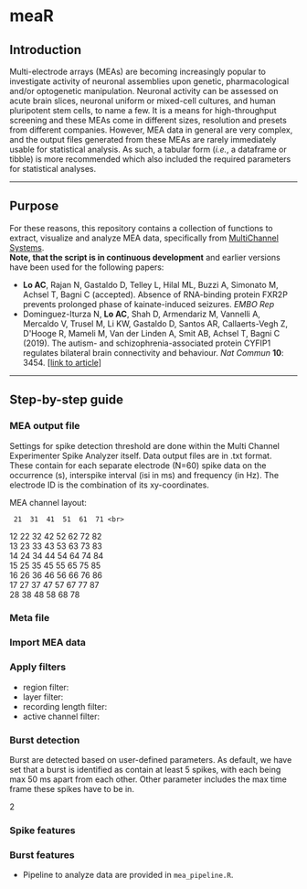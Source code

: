 # meaR

## Introduction
Multi-electrode arrays (MEAs) are becoming increasingly popular to investigate activity of neuronal assemblies upon genetic, pharmacological and/or optogenetic manipulation. Neuronal activity can be assessed on acute brain slices, neuronal uniform or mixed-cell cultures, and human pluripotent stem cells, to name a few. It is a means for high-throughput screening and these MEAs come in different sizes, resolution and presets from different companies. However, MEA data in general are very complex, and the output files generated from these MEAs are rarely immediately usable for statistical analysis. As such, a tabular form (<i>i.e.</i>, a dataframe or tibble) is more recommended which also included the required parameters for statistical analyses.

<hr>

## Purpose
For these reasons, this repository contains a collection of functions to extract, visualize and analyze MEA data, specifically from <a href = "https://www.multichannelsystems.com/products/vitro-mea-systems">MultiChannel Systems</a>. <br>
<b>Note, that the script is in continuous development</b> and earlier versions have been used for the following papers:

- <b>Lo AC</b>, Rajan N, Gastaldo D, Telley L, Hilal ML, Buzzi A, Simonato M, Achsel T, Bagni C (accepted). Absence of RNA-binding protein FXR2P prevents prolonged phase of kainate-induced seizures. <i>EMBO Rep</i>
- Dominguez-Iturza N, <b>Lo AC</b>, Shah D, Armendariz M, Vannelli A, Mercaldo V, Trusel M, Li KW, Gastaldo D, Santos AR, Callaerts-Vegh Z, D'Hooge R, Mameli M, Van der Linden A, Smit AB, Achsel T, Bagni C (2019). The autism- and schizophrenia-associated protein CYFIP1 regulates bilateral brain connectivity and behaviour. <i>Nat Commun</i> <b>10</b>: 3454. <a href = "https://www.nature.com/articles/s41467-019-11203-y">[link to article]</a>

<hr>

## Step-by-step guide
### MEA output file
Settings for spike detection threshold are done within the Multi Channel Experimenter Spike Analyzer itself. Data output files are in .txt format. These contain for each separate electrode (N=60) spike data on the occurrence (s), interspike interval (isi in ms) and frequency (in Hz). The electrode ID is the combination of its xy-coordinates.

MEA channel layout:

     21  31  41  51  61  71 <br>
 12  22  32  42  52  62  72  82 <br>
 13  23  33  43  53  63  73  83 <br>
 14  24  34  44  54  64  74  84 <br>
 15  25  35  45  55  65  75  85 <br>
 16  26  36  46  56  66  76  86 <br>
 17  27  37  47  57  67  77  87 <br>
     28  38  48  58  68  78  

### Meta file

### Import MEA data

### Apply filters
- region filter:
- layer filter:
- recording length filter:
- active channel filter:

### Burst detection
Burst are detected based on user-defined parameters. As default, we have set that a burst is identified as contain at least 5 spikes, with each being max 50 ms apart from each other. Other parameter includes the max time frame these spikes have to be in.

2
### Spike features

### Burst features

- Pipeline to analyze data are provided in `mea_pipeline.R`.
